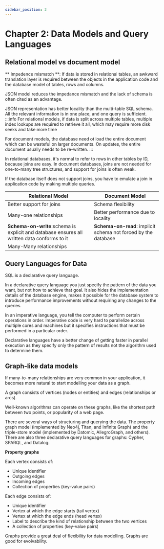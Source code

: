 ```yaml
---
sidebar_position: 2
---
```


# Chapter 2: Data Models and Query Languages

## Relational model vs document model

** Impedence mismatch **: If data is stored in relational tables, an awkward translation layer is required between the objects in the application code and the database model of tables, rows and columns.

JSON model reduces the impedance mismatch and the lack of schema is often cited as an advantage.

JSON representation has better locality than the multi-table SQL schema. All the relevant information is in one place, and one query is sufficient.
:::info
For relational models, if data is split across multiple tables, multiple index lookups are required to retrieve it all, which may require more disk seeks and take more time

For document models, the database need ot load the entire document which can be wasteful on larger documents. On updates, the entire document usually needs to be re-written.
:::

In relational databases, it's normal to refer to rows in other tables by ID, because joins are easy. In document databases, joins are not needed for one-to-many tree structures, and support for joins is often weak.

If the database itself does not support joins, you have to emulate a join in application code by making multiple queries.

| Relational Model                                                                            | Document Model                                                 |
| ------------------------------------------------------------------------------------------- | -------------------------------------------------------------- |
| Better support for joins                                                                    | Schema flexibility                                             |
| Many-one relationships                                                                      | Better performance due to locality                             |
| **Schema-on-write**:schema is explicit and database ensures all written data conforms to it | **Schema-on-read**: implicit schema not forced by the database |
| Many-Many relationships                                                                     |                                                                |

## Query Languages for Data

SQL is a declarative query language.

In a declarative query language you just specify the pattern of the data you want, but not how to achieve that goal.
It also hides the implementation details of the database engine, makes it possible for the database system to introduce performance improvements
without requiring any changes to the queries.

In an imperative language, you tell the computer to perform certain operations in order. Imperative code is very hard to
parallelize across multiple cores and machines but it specifies instructions that must be performed in a particular order.

Declarative languages have a better change of getting faster in parallel execution as they specify only the pattern of results not the algorithm used to determine them.

## Graph-like data models

If many-to-many relationships are very common in your application, it becomes more natural to start modelling your data as a graph.

A graph consists of vertices (nodes or entities) and edges (relationships or arcs).

Well-known algorithms can operate on these graphs, like the shortest path between two points, or popularity of a web page.

There are several ways of structuring and querying the data. The property graph model (implemented by Neo4j, Titan, and Infinite Graph) and the triple-store model (implemented by Datomic, AllegroGraph, and others). There are also three declarative query languages for graphs: Cypher, SPARQL, and Datalog.

**Property graphs**

Each vertex consists of:

- Unique identifier
- Outgoing edges
- Incoming edges
- Collection of properties (key-value pairs)

Each edge consists of:

- Unique identifier
- Vertex at which the edge starts (tail vertex)
- Vertex at which the edge ends (head vertex)
- Label to describe the kind of relationship between the two vertices
- A collection of properties (key-value pairs)

Graphs provide a great deal of flexibility for data modelling. Graphs are good for evolvability.
